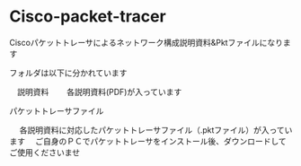 # Cisco-packet-tracer

Ciscoパケットトレーサによるネットワーク構成説明資料&Pktファイルになります

フォルダは以下に分かれています

　説明資料
 　　各説明資料(PDF)が入っています

  
  パケットトレーサファイル

  
  　 各説明資料に対応したパケットトレーサファイル（.pktファイル）が入っています
    　ご自身のＰＣでパケットトレーサをインストール後、ダウンロードしてご使用くださいませ

     



　
